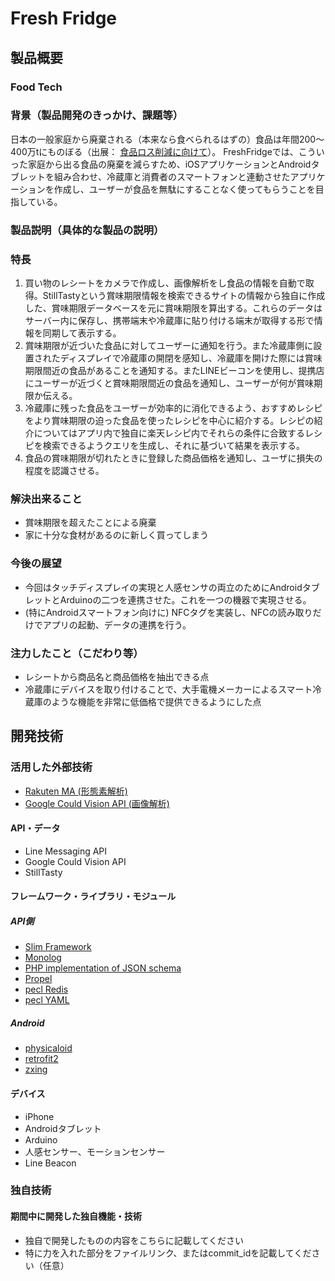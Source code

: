 # Fresh Fridge
## 製品概要
### Food Tech
### 背景（製品開発のきっかけ、課題等）

日本の一般家庭から廃棄される（本来なら食べられるはずの）食品は年間200〜400万tにものぼる（出展： [食品ロス削減に向けて](http://www.maff.go.jp/j/shokusan/recycle/syoku_loss/pdf/0902shokurosu.pdf)）。
FreshFridgeでは、こういった家庭から出る食品の廃棄を減らすため、iOSアプリケーションとAndroidタブレットを組み合わせ、冷蔵庫と消費者のスマートフォンと連動させたアプリケーションを作成し、ユーザーが食品を無駄にすることなく使ってもらうことを目指している。

### 製品説明（具体的な製品の説明）
### 特長

1. 買い物のレシートをカメラで作成し、画像解析をし食品の情報を自動で取得。StillTastyという賞味期限情報を検索できるサイトの情報から独自に作成した、賞味期限データベースを元に賞味期限を算出する。これらのデータはサーバー内に保存し、携帯端末や冷蔵庫に貼り付ける端末が取得する形で情報を同期して表示する。
2. 賞味期限が近づいた食品に対してユーザーに通知を行う。また冷蔵庫側に設置されたディスプレイで冷蔵庫の開閉を感知し、冷蔵庫を開けた際には賞味期限間近の食品があることを通知する。またLINEビーコンを使用し、提携店にユーザーが近づくと賞味期限間近の食品を通知し、ユーザーが何が賞味期限か伝える。
3. 冷蔵庫に残った食品をユーザーが効率的に消化できるよう、おすすめレシピをより賞味期限の迫った食品を使ったレシピを中心に紹介する。レシピの紹介についてはアプリ内で独自に楽天レシピ内でそれらの条件に合致するレシピを検索できるようクエリを生成し、それに基づいて結果を表示する。
4. 食品の賞味期限が切れたときに登録した商品価格を通知し、ユーザに損失の程度を認識させる。

### 解決出来ること

* 賞味期限を超えたことによる廃棄
* 家に十分な食材があるのに新しく買ってしまう

### 今後の展望

* 今回はタッチディスプレイの実現と人感センサの両立のためにAndroidタブレットとArduinoの二つを連携させた。これを一つの機器で実現させる。
* (特にAndroidスマートフォン向けに) NFCタグを実装し、NFCの読み取りだけでアプリの起動、データの連携を行う。

### 注力したこと（こだわり等）

* レシートから商品名と商品価格を抽出できる点
* 冷蔵庫にデバイスを取り付けることで、大手電機メーカーによるスマート冷蔵庫のような機能を非常に低価格で提供できるようにした点

## 開発技術


### 活用した外部技術

* [Rakuten MA (形態素解析)](https://github.com/rakuten-nlp/rakutenma/blob/master/README-ja.md)
* [Google Could Vision API (画像解析)](https://cloud.google.com/vision/)

#### API・データ

* Line Messaging API
* Google Could Vision API
* StillTasty  

#### フレームワーク・ライブラリ・モジュール
##### API側

* [Slim Framework](http://www.slimframework.com/)
* [Monolog](https://github.com/Seldaek/monolog)
* [PHP implementation of JSON schema](https://github.com/justinrainbow/json-schema)
* [Propel](http://propelorm.org/)
* [pecl Redis](https://pecl.php.net/package/redis)
* [pecl YAML](https://pecl.php.net/package/yaml)

##### Android
* [physicaloid](http://www.physicaloid.com/)
* [retrofit2](https://square.github.io/retrofit/)
* [zxing](https://github.com/zxing/zxing)

#### デバイス

* iPhone
* Androidタブレット
* Arduino
* 人感センサー、モーションセンサー
* Line Beacon

### 独自技術
#### 期間中に開発した独自機能・技術

* 独自で開発したものの内容をこちらに記載してください
* 特に力を入れた部分をファイルリンク、またはcommit_idを記載してください（任意）
